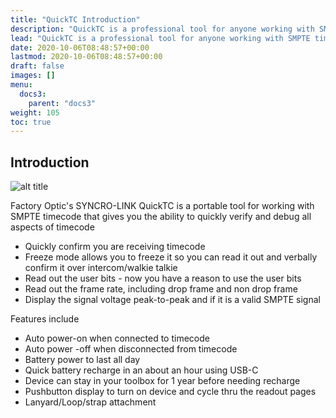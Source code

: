 ```yaml
---
title: "QuickTC Introduction"
description: "QuickTC is a professional tool for anyone working with SMPTE timecode."
lead: "QuickTC is a professional tool for anyone working with SMPTE timecode."
date: 2020-10-06T08:48:57+00:00
lastmod: 2020-10-06T08:48:57+00:00
draft: false
images: []
menu:
  docs3:
    parent: "docs3"
weight: 105
toc: true
---
```


## Introduction

<img src="/images/qtc/qtcrender1.png" title="QuickTC" alt="alt title"/>

Factory Optic's SYNCRO-LINK QuickTC is a portable tool for working with SMPTE timecode that gives you the ability to quickly verify and debug all aspects of timecode

* Quickly confirm you are receiving timecode
* Freeze mode allows you to freeze it so you can read it out and verbally confirm it over intercom/walkie talkie
* Read out the user bits - now you have a reason to use the user bits
* Read out the frame rate, including drop frame and non drop frame
* Display the signal voltage peak-to-peak and if it is a valid SMPTE signal

Features include

* Auto power-on when connected to timecode
* Auto power -off when disconnected from timecode
* Battery power to last all day
* Quick battery recharge in an about an hour using USB-C
* Device can stay in your toolbox for 1 year before needing recharge
* Pushbutton display to turn on device and cycle thru the readout pages
* Lanyard/Loop/strap attachment
